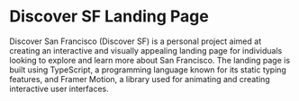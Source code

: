 # Discover SF Landing Page

Discover San Francisco (Discover SF) is a personal project aimed at creating an interactive and visually appealing landing page for individuals looking to explore and learn more about San Francisco. The landing page is built using TypeScript, a programming language known for its static typing features, and Framer Motion, a library used for animating and creating interactive user interfaces.
